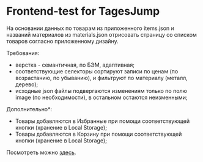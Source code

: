 # Frontend-test for TagesJump

На основании данных по товарам из приложенного items.json и названий материалов из materials.json отрисовать страницу со списком товаров согласно приложенному дизайну.

Требования:

- верстка - семантичная, по БЭМ, адаптивная;
- соответствующие селекторы сортируют записи по ценам (по возрастанию, по убыванию), и фильтруют по материалу (металл, дерево);
- исходные json файлы подвергаются изменениям только по полю image (по необходимости), в остальном остаются неизменными;

Дополнительно\*:

- Товары добавляются в Избранные при помощи соответствующей кнопки (хранение в Local Storage);
- Товары добавляются в Корзину при помощи соответствующей кнопки (хранение в Local Storage);

Посмотреть можно [здесь](http://tagesjump-test.surge.sh/).
